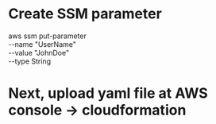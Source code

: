 # Create SSM parameter
aws ssm put-parameter \
    --name "UserName" \
    --value "JohnDoe" \
    --type String

# Next, upload yaml file at AWS console -> cloudformation